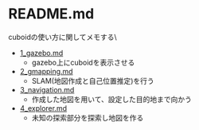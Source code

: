 # README.md

cuboidの使い方に関してメモする\

* [1_gazebo.md](1_gazebo.md)
    * gazebo上にcuboidを表示させる
* [2_gmapping.md](2_gmapping.md)
    * SLAM(地図作成と自己位置推定)を行う
* [3_navigation.md](3_navigation.md)
    * 作成した地図を用いて、設定した目的地まで向かう
* [4_explorer.md](4_explorer.md)
    * 未知の探索部分を探索し地図を作る